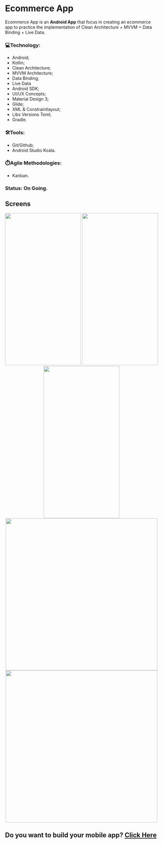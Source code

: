 # Ecommerce App

Ecommerce App is an **Android App** that focus in creating an ecommerce app to practice the implementation of Clean Architecture + MVVM + Data Binding + Live Data.

### 💻Technology:
* Android;
* Kotlin;
* Clean Architecture;
* MVVM Architecture;
* Data Binding;
* Live Data
* Android SDK;
* UI/UX Concepts;
* Material Design 3;
* Glide;
* XML & Constraintlayout;
* Libs Versions Toml;
* Gradle.

### 🛠️Tools:
* Git/Github;
* Android Studio Koala.

### ⏱️Agile Methodologies:
* Kanban.

### Status: On Going.

## Screens
<p align="center">
  <img src="./img/print_1.jpg" width="250" height="500"/>
  <img src="./img/print_2.jpg" width="250" height="500"/>
  <img src="./img/print_3.jpg" width="250" height="500"/>
  <img src="./img/timer.png" width="500" height="500"/>
  <img src="./img/michin_logo.PNG" width="500" height="500"/>
 </p>

Do you want to build your mobile app? <a href="https://www.linkedin.com/company/michi-in/"> **Click Here** </a>
-------------------------------------------------------------------------------------------------------------------------------------------
